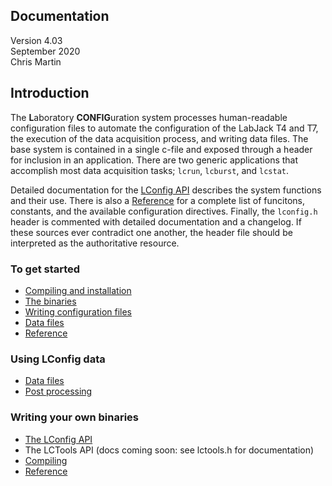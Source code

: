 ## <a name="top"></a> Documentation

Version 4.03<br>
September 2020<br>
Chris Martin<br>


## <a name="intro"></a> Introduction
The **L**aboratory **CONFIG**uration system processes human-readable configuration files to automate the configuration of the LabJack T4 and T7, the execution of the data acquisition process, and writing data files.  The base system is contained in a single c-file and exposed through a header for inclusion in an application.  There are two generic applications that accomplish most data acquisition tasks; `lcrun`, `lcburst`, and `lcstat`.

Detailed documentation for the [LConfig API](api.md) describes the system functions and their use.  There is also a [Reference](reference.md) for a complete list of funcitons, constants, and the available configuration directives.  Finally, the `lconfig.h` header is commented with detailed documentation and a changelog.  If these sources ever contradict one another, the header file should be interpreted as the authoritative resource.


### To get started

- [Compiling and installation](compiling.md)
- [The binaries](bin.md)
- [Writing configuration files](config.md)
- [Data files](data.md)
- [Reference](reference.md)

### Using LConfig data

- [Data files](data.md)
- [Post processing](post.md)

### Writing your own binaries

- [The LConfig API](api.md)
- The LCTools API (docs coming soon: see lctools.h for documentation)
- [Compiling](compiling.md)
- [Reference](reference.md)

